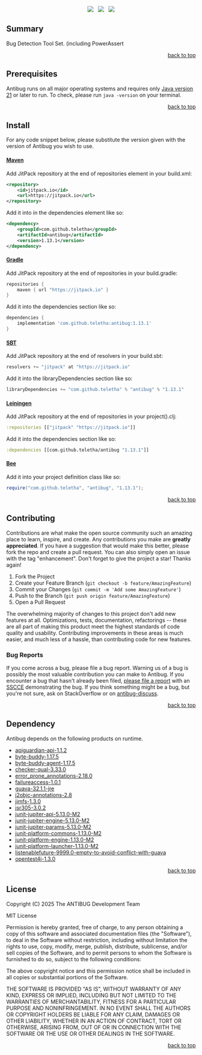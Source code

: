 <p align="center">
    <a href="https://docs.oracle.com/en/java/javase/21/"><img src="https://img.shields.io/badge/Java-Release%2021-green"/></a>
    <span>&nbsp;</span>
    <a href="https://jitpack.io/#teletha/antibug"><img src="https://img.shields.io/jitpack/v/github/teletha/antibug?label=Repository&color=green"></a>
    <span>&nbsp;</span>
    <a href="https://teletha.github.io/antibug"><img src="https://img.shields.io/website.svg?down_color=red&down_message=CLOSE&label=Official%20Site&up_color=green&up_message=OPEN&url=https%3A%2F%2Fteletha.github.io%2Fantibug"></a>
</p>

## Summary
Bug Detection Tool Set. (including PowerAssert
<p align="right"><a href="#top">back to top</a></p>






## Prerequisites
Antibug runs on all major operating systems and requires only [Java version 21](https://docs.oracle.com/en/java/javase/21/) or later to run.
To check, please run `java -version` on your terminal.
<p align="right"><a href="#top">back to top</a></p>

## Install
For any code snippet below, please substitute the version given with the version of Antibug you wish to use.
#### [Maven](https://maven.apache.org/)
Add JitPack repository at the end of repositories element in your build.xml:
```xml
<repository>
    <id>jitpack.io</id>
    <url>https://jitpack.io</url>
</repository>
```
Add it into in the dependencies element like so:
```xml
<dependency>
    <groupId>com.github.teletha</groupId>
    <artifactId>antibug</artifactId>
    <version>1.13.1</version>
</dependency>
```
#### [Gradle](https://gradle.org/)
Add JitPack repository at the end of repositories in your build.gradle:
```gradle
repositories {
    maven { url "https://jitpack.io" }
}
```
Add it into the dependencies section like so:
```gradle
dependencies {
    implementation 'com.github.teletha:antibug:1.13.1'
}
```
#### [SBT](https://www.scala-sbt.org/)
Add JitPack repository at the end of resolvers in your build.sbt:
```scala
resolvers += "jitpack" at "https://jitpack.io"
```
Add it into the libraryDependencies section like so:
```scala
libraryDependencies += "com.github.teletha" % "antibug" % "1.13.1"
```
#### [Leiningen](https://leiningen.org/)
Add JitPack repository at the end of repositories in your project().clj:
```clj
:repositories [["jitpack" "https://jitpack.io"]]
```
Add it into the dependencies section like so:
```clj
:dependencies [[com.github.teletha/antibug "1.13.1"]]
```
#### [Bee](https://teletha.github.io/bee)
Add it into your project definition class like so:
```java
require("com.github.teletha", "antibug", "1.13.1");
```
<p align="right"><a href="#top">back to top</a></p>


## Contributing
Contributions are what make the open source community such an amazing place to learn, inspire, and create. Any contributions you make are **greatly appreciated**.
If you have a suggestion that would make this better, please fork the repo and create a pull request. You can also simply open an issue with the tag "enhancement".
Don't forget to give the project a star! Thanks again!

1. Fork the Project
2. Create your Feature Branch (`git checkout -b feature/AmazingFeature`)
3. Commit your Changes (`git commit -m 'Add some AmazingFeature'`)
4. Push to the Branch (`git push origin feature/AmazingFeature`)
5. Open a Pull Request

The overwhelming majority of changes to this project don't add new features at all. Optimizations, tests, documentation, refactorings -- these are all part of making this product meet the highest standards of code quality and usability.
Contributing improvements in these areas is much easier, and much less of a hassle, than contributing code for new features.

### Bug Reports
If you come across a bug, please file a bug report. Warning us of a bug is possibly the most valuable contribution you can make to Antibug.
If you encounter a bug that hasn't already been filed, [please file a report](https://github.com/teletha/antibug/issues/new) with an [SSCCE](http://sscce.org/) demonstrating the bug.
If you think something might be a bug, but you're not sure, ask on StackOverflow or on [antibug-discuss](https://github.com/teletha/antibug/discussions).
<p align="right"><a href="#top">back to top</a></p>


## Dependency
Antibug depends on the following products on runtime.
* [apiguardian-api-1.1.2](https://mvnrepository.com/artifact/org.apiguardian/apiguardian-api/1.1.2)
* [byte-buddy-1.17.5](https://mvnrepository.com/artifact/net.bytebuddy/byte-buddy/1.17.5)
* [byte-buddy-agent-1.17.5](https://mvnrepository.com/artifact/net.bytebuddy/byte-buddy-agent/1.17.5)
* [checker-qual-3.33.0](https://mvnrepository.com/artifact/org.checkerframework/checker-qual/3.33.0)
* [error_prone_annotations-2.18.0](https://mvnrepository.com/artifact/com.google.errorprone/error_prone_annotations/2.18.0)
* [failureaccess-1.0.1](https://mvnrepository.com/artifact/com.google.guava/failureaccess/1.0.1)
* [guava-32.1.1-jre](https://mvnrepository.com/artifact/com.google.guava/guava/32.1.1-jre)
* [j2objc-annotations-2.8](https://mvnrepository.com/artifact/com.google.j2objc/j2objc-annotations/2.8)
* [jimfs-1.3.0](https://mvnrepository.com/artifact/com.google.jimfs/jimfs/1.3.0)
* [jsr305-3.0.2](https://mvnrepository.com/artifact/com.google.code.findbugs/jsr305/3.0.2)
* [junit-jupiter-api-5.13.0-M2](https://mvnrepository.com/artifact/org.junit.jupiter/junit-jupiter-api/5.13.0-M2)
* [junit-jupiter-engine-5.13.0-M2](https://mvnrepository.com/artifact/org.junit.jupiter/junit-jupiter-engine/5.13.0-M2)
* [junit-jupiter-params-5.13.0-M2](https://mvnrepository.com/artifact/org.junit.jupiter/junit-jupiter-params/5.13.0-M2)
* [junit-platform-commons-1.13.0-M2](https://mvnrepository.com/artifact/org.junit.platform/junit-platform-commons/1.13.0-M2)
* [junit-platform-engine-1.13.0-M2](https://mvnrepository.com/artifact/org.junit.platform/junit-platform-engine/1.13.0-M2)
* [junit-platform-launcher-1.13.0-M2](https://mvnrepository.com/artifact/org.junit.platform/junit-platform-launcher/1.13.0-M2)
* [listenablefuture-9999.0-empty-to-avoid-conflict-with-guava](https://mvnrepository.com/artifact/com.google.guava/listenablefuture/9999.0-empty-to-avoid-conflict-with-guava)
* [opentest4j-1.3.0](https://mvnrepository.com/artifact/org.opentest4j/opentest4j/1.3.0)
<p align="right"><a href="#top">back to top</a></p>


## License
Copyright (C) 2025 The ANTIBUG Development Team

MIT License

Permission is hereby granted, free of charge, to any person obtaining a copy
of this software and associated documentation files (the "Software"), to deal
in the Software without restriction, including without limitation the rights
to use, copy, modify, merge, publish, distribute, sublicense, and/or sell
copies of the Software, and to permit persons to whom the Software is
furnished to do so, subject to the following conditions:

The above copyright notice and this permission notice shall be included in all
copies or substantial portions of the Software.

THE SOFTWARE IS PROVIDED "AS IS", WITHOUT WARRANTY OF ANY KIND, EXPRESS OR
IMPLIED, INCLUDING BUT NOT LIMITED TO THE WARRANTIES OF MERCHANTABILITY,
FITNESS FOR A PARTICULAR PURPOSE AND NONINFRINGEMENT. IN NO EVENT SHALL THE
AUTHORS OR COPYRIGHT HOLDERS BE LIABLE FOR ANY CLAIM, DAMAGES OR OTHER
LIABILITY, WHETHER IN AN ACTION OF CONTRACT, TORT OR OTHERWISE, ARISING FROM,
OUT OF OR IN CONNECTION WITH THE SOFTWARE OR THE USE OR OTHER DEALINGS IN THE
SOFTWARE.
<p align="right"><a href="#top">back to top</a></p>
